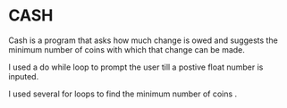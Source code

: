 # CASH
<p> Cash is a program that asks how much change is owed and suggests the minimum number of coins with which that change can be made.</p>
<p> I used a do while loop to prompt the user till a postive float number is inputed. </p>
<p>I used several for loops to find the minimum number of coins .</p>
